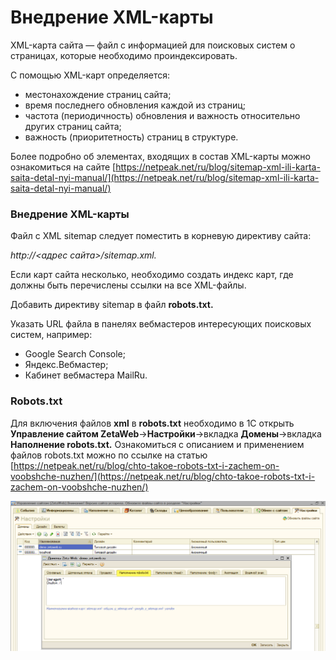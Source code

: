 # Внедрение XML-карты

XML-карта сайта — файл с информацией для поисковых систем о страницах, которые необходимо проиндексировать. 

С помощью XML-карт определяется: 

* местонахождение страниц сайта;
* время последнего обновления каждой из страниц; 
* частота \(периодичность\) обновления и важность относительно других страниц сайта; 
* важность \(приоритетность\) страниц в структуре.

Более подробно об элементах, входящих в состав XML-карты можно ознакомиться на сайте [https://netpeak.net/ru/blog/sitemap-xml-ili-karta-saita-detal-nyi-manual/](https://netpeak.net/ru/blog/sitemap-xml-ili-karta-saita-detal-nyi-manual/)

### Внедрение XML-карты

Файл с XML sitemap следует поместить в корневую директиву сайта: 

_http://&lt;адрес сайта&gt;/sitemap.xml._ 

Если карт сайта несколько, необходимо создать индекс карт, где должны быть перечислены ссылки на все XML-файлы. 

Добавить директиву sitemap в файл **robots.txt.** 

Указать URL файла в панелях вебмастеров интересующих поисковых систем, например: 

* Google Search Console; 
* Яндекс.Вебмастер;
* Кабинет вебмастера MailRu.

### Robots.txt

Для включения файлов **xml** в **robots.txt** необходимо в 1С открыть **Управление сайтом ZetaWeb**→**Настройки**→вкладка **Домены**→вкладка **Наполнение robots.txt.** Ознакомиться с описанием и применением файлов robots.txt можно по ссылке на статью [https://netpeak.net/ru/blog/chto-takoe-robots-txt-i-zachem-on-voobshche-nuzhen/](https://netpeak.net/ru/blog/chto-takoe-robots-txt-i-zachem-on-voobshche-nuzhen/)

![](../../.gitbook/assets/image-3.png)





